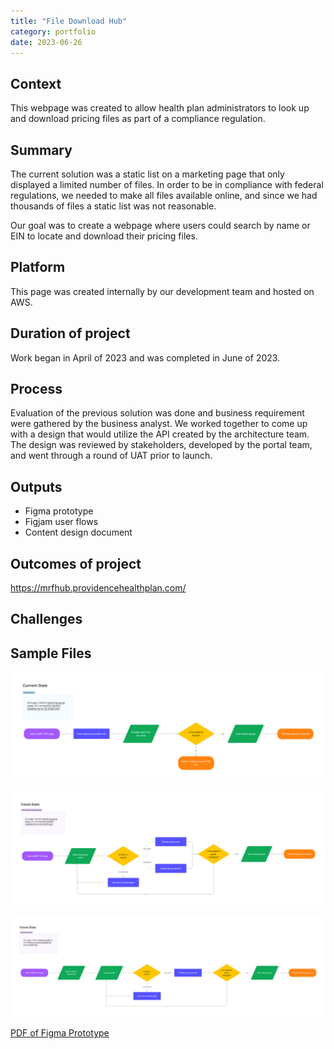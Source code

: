 ```yaml
---
title: "File Download Hub"
category: portfolio
date: 2023-06-26
---
```


## Context

This webpage was created to allow health plan administrators to look up and download pricing files as part of a compliance regulation.

## Summary

The current solution was a static list on a marketing page that only displayed a limited number of files. In order to be in compliance with federal regulations, we needed to make all files available online, and since we had thousands of files a static list was not reasonable.

Our goal was to create a webpage where users could search by name or EIN to locate and download their pricing files.


## Platform

This page was created internally by our development team and hosted on AWS.

## Duration of project

Work began in April of 2023 and was completed in June of 2023.

## Process

Evaluation of the previous solution was done and business requirement were gathered by the business analyst. We worked together to come up with a design that would utilize the API created by the architecture team. The design was reviewed by stakeholders, developed by the portal team, and went through a round of UAT prior to launch.

## Outputs

- Figma prototype
- Figjam user flows
- Content design document

## Outcomes of project

<https://mrfhub.providencehealthplan.com/>


## Challenges


## Sample Files

![User flow Current State](/assets/img/file-hub-userflow-current-state.png)

![User flow Future State Group Name](/assets/img/file-hub-userflow-future-state-group.png)

![User flow Future State EIN](/assets/img/file-hub-userflow-future-state-ein.png)

[PDF of Figma Prototype](/assets/img/file-hub-figma.pdf)